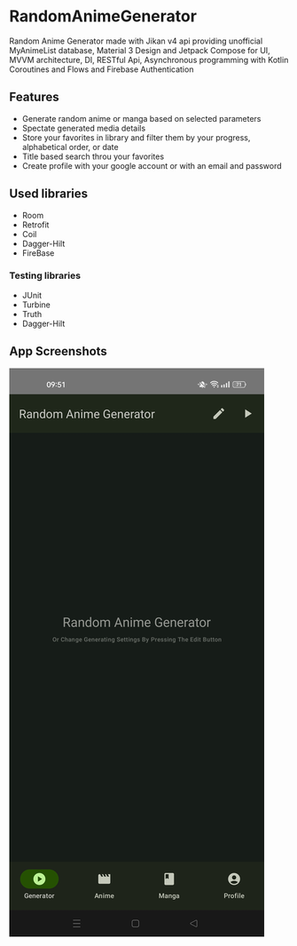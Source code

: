# RandomAnimeGenerator
Random Anime Generator made with Jikan v4 api providing unofficial MyAnimeList database, Material 3 Design and Jetpack Compose for UI, MVVM architecture, DI, RESTful Api, Asynchronous programming with Kotlin Coroutines and Flows and Firebase Authentication

## Features
- Generate random anime or manga based on selected parameters
- Spectate generated media details
- Store your favorites in library and filter them by your progress, alphabetical order, or date
- Title based search throu your favorites
- Create profile with your google account or with an email and password

## Used libraries
- Room
- Retrofit
- Coil
- Dagger-Hilt
- FireBase
### Testing libraries
- JUnit
- Turbine
- Truth
- Dagger-Hilt

## App Screenshots
![Generator Screen](https://github.com/sebastianmartii/RandomAnimeGenerator/blob/master/Screenshots/Screenshot_2023-07-07-09-51-59-75_d83f66b90ef83c80fb871307199ded9d.jpg)
